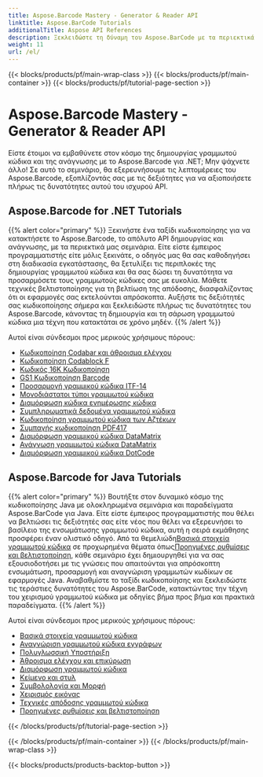 ```yaml
---
title: Aspose.Barcode Mastery - Generator & Reader API
linktitle: Aspose.BarCode Tutorials
additionalTitle: Aspose API References
description: Ξεκλειδώστε τη δύναμη του Aspose.BarCode με τα περιεκτικά μας σεμινάρια. Μάθετε βήμα προς βήμα να δημιουργείτε, να προσαρμόζετε και να βελτιστοποιείτε γραμμωτούς κώδικες χωρίς κόπο.
weight: 11
url: /el/
---
```


{{< blocks/products/pf/main-wrap-class >}}
{{< blocks/products/pf/main-container >}}
{{< blocks/products/pf/tutorial-page-section >}}

# Aspose.Barcode Mastery - Generator & Reader API


Είστε έτοιμοι να εμβαθύνετε στον κόσμο της δημιουργίας γραμμωτού κώδικα και της ανάγνωσης με το Aspose.Barcode για .NET; Μην ψάχνετε άλλο! Σε αυτό το σεμινάριο, θα εξερευνήσουμε τις λεπτομέρειες του Aspose.Barcode, εξοπλίζοντάς σας με τις δεξιότητες για να αξιοποιήσετε πλήρως τις δυνατότητες αυτού του ισχυρού API.


## Aspose.Barcode for .NET Tutorials
{{% alert color="primary" %}}
Ξεκινήστε ένα ταξίδι κωδικοποίησης για να κατακτήσετε το Aspose.Barcode, το απόλυτο API δημιουργίας και ανάγνωσης, με τα περιεκτικά μας σεμινάρια. Είτε είστε έμπειρος προγραμματιστής είτε μόλις ξεκινάτε, ο οδηγός μας θα σας καθοδηγήσει στη διαδικασία εγκατάστασης, θα ξετυλίξει τις περιπλοκές της δημιουργίας γραμμωτού κώδικα και θα σας δώσει τη δυνατότητα να προσαρμόσετε τους γραμμωτούς κώδικες σας με ευκολία. Μάθετε τεχνικές βελτιστοποίησης για τη βελτίωση της απόδοσης, διασφαλίζοντας ότι οι εφαρμογές σας εκτελούνται απρόσκοπτα. Αυξήστε τις δεξιότητές σας κωδικοποίησης σήμερα και ξεκλειδώστε πλήρως τις δυνατότητες του Aspose.Barcode, κάνοντας τη δημιουργία και τη σάρωση γραμμωτού κώδικα μια τέχνη που κατακτάται σε χρόνο μηδέν.
{{% /alert %}}

Αυτοί είναι σύνδεσμοι προς μερικούς χρήσιμους πόρους:
 
- [Κωδικοποίηση Codabar και άθροισμα ελέγχου](./net/codabar-encoding-and-checksum/)
- [Κωδικοποίηση Codablock F](./net/codablock-f-encoding/)
- [Κωδικός 16Κ Κωδικοποίηση](./net/code-16k-encoding/)
- [GS1 Κωδικοποίηση Barcode](./net/gs1-barcode-encoding/)
- [Προσαρμογή γραμμικού κώδικα ITF-14](./net/itf-14-barcode-customization/)
- [Μονοδιάστατοι τύποι γραμμωτού κώδικα](./net/one-dimensional-barcode-types/)
- [Διαμόρφωση κώδικα ενημέρωσης κώδικα](./net/patch-code-configuration/)
- [Συμπληρωματικά δεδομένα γραμμωτού κώδικα](./net/supplemental-barcode-data/)
- [Κωδικοποίηση γραμμωτού κώδικα των Αζτέκων](./net/aztec-barcode-encoding/)
- [Συμπαγής κωδικοποίηση PDF417](./net/compact-pdf417-encoding/)
- [Διαμόρφωση γραμμικού κώδικα DataMatrix](./net/datamatrix-barcode-configuration/)
- [Ανάγνωση γραμμωτού κώδικα DataMatrix](./net/datamatrix-barcode-reading/)
- [Διαμόρφωση γραμμικού κώδικα DotCode](./net/dotcode-barcode-configuration/)



## Aspose.Barcode for Java Tutorials
{{% alert color="primary" %}}
 Βουτήξτε στον δυναμικό κόσμο της κωδικοποίησης Java με ολοκληρωμένα σεμινάρια και παραδείγματα Aspose.BarCode για Java. Είτε είστε έμπειρος προγραμματιστής που θέλει να βελτιώσει τις δεξιότητές σας είτε νέος που θέλει να εξερευνήσει το βασίλειο της ενσωμάτωσης γραμμωτού κώδικα, αυτή η σειρά εκμάθησης προσφέρει έναν ολιστικό οδηγό. Από τα θεμελιώδη[Βασικά στοιχεία γραμμωτού κώδικα](./java/barcode-basics/) σε προχωρημένα θέματα όπως[Προηγμένες ρυθμίσεις και βελτιστοποίηση](./java/advanced-settings-and-optimization/), κάθε σεμινάριο έχει δημιουργηθεί για να σας εξουσιοδοτήσει με τις γνώσεις που απαιτούνται για απρόσκοπτη ενσωμάτωση, προσαρμογή και αναγνώριση γραμμωτών κωδίκων σε εφαρμογές Java. Αναβαθμίστε το ταξίδι κωδικοποίησης και ξεκλειδώστε τις τεράστιες δυνατότητες του Aspose.BarCode, κατακτώντας την τέχνη του χειρισμού γραμμωτού κώδικα με οδηγίες βήμα προς βήμα και πρακτικά παραδείγματα.
{{% /alert %}}

Αυτοί είναι σύνδεσμοι προς μερικούς χρήσιμους πόρους:

- [Βασικά στοιχεία γραμμωτού κώδικα](./java/barcode-basics/)
- [Αναγνώριση γραμμωτού κώδικα εγγράφων](./java/document-barcode-recognition/)
- [Πολυγλωσσική Υποστήριξη](./java/multilingual-support/)
- [Άθροισμα ελέγχου και επικύρωση](./java/checksum-and-validation/)
- [Διαμόρφωση γραμμωτού κώδικα](./java/barcode-configuration/)
- [Κείμενο και στυλ](./java/text-and-styling/)
- [Συμβολολογία και Μορφή](./java/symbology-and-format/)
- [Χειρισμός εικόνας](./java/image-manipulation/)
- [Τεχνικές απόδοσης γραμμωτού κώδικα](./java/barcode-rendering-techniques/)
- [Προηγμένες ρυθμίσεις και βελτιστοποίηση](./java/advanced-settings-and-optimization/)

{{< /blocks/products/pf/tutorial-page-section >}}

{{< /blocks/products/pf/main-container >}}
{{< /blocks/products/pf/main-wrap-class >}}

{{< blocks/products/products-backtop-button >}}
